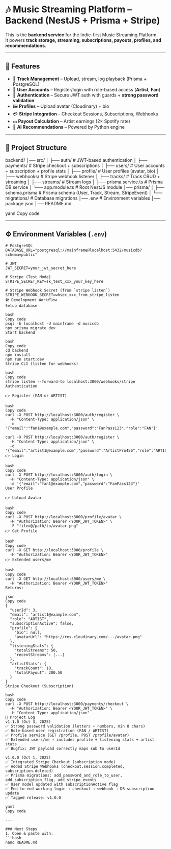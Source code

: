 # 🎶 Music Streaming Platform – Backend (NestJS + Prisma + Stripe)

This is the **backend service** for the Indie-first Music Streaming Platform.  
It powers **track storage, streaming, subscriptions, payouts, profiles, and recommendations**.

---

## 🚀 Features
- 🎵 **Track Management** – Upload, stream, log playback (Prisma + PostgreSQL)  
- 👤 **User Accounts** – Register/login with role-based access (**Artist**, **Fan**)  
- 🔐 **Authentication** – Secure JWT auth with guards + **strong password validation**  
- 🖼️ **Profiles** – Upload avatar (Cloudinary) + bio  
- 💳 **Stripe Integration** – Checkout Sessions, Subscriptions, Webhooks  
- 💵 **Payout Calculation** – Artist earnings (2× Spotify rate)  
- 🤖 **AI Recommendations** – Powered by Python engine  

---

## 📂 Project Structure
backend/
│── src/
│ ├── auth/ # JWT-based authentication
│ ├── payments/ # Stripe checkout + subscriptions
│ ├── users/ # User accounts + subscription + profile stats
│ ├── profile/ # User profiles (avatar, bio)
│ ├── webhooks/ # Stripe webhook listener
│ ├── tracks/ # Track CRUD + streaming
│ ├── streams/ # Stream logs
│ ├── prisma.service.ts # Prisma DB service
│ └── app.module.ts # Root NestJS module
│── prisma/
│ ├── schema.prisma # Prisma schema (User, Track, Stream, StripeEvent)
│ └── migrations/ # Database migrations
│── .env # Environment variables
│── package.json
│── README.md

yaml
Copy code

---

## ⚙️ Environment Variables (`.env`)
```env
# PostgreSQL
DATABASE_URL="postgresql://mainframe@localhost:5432/musicdb?schema=public"

# JWT
JWT_SECRET=your_jwt_secret_here

# Stripe (Test Mode)
STRIPE_SECRET_KEY=sk_test_xxx_your_key_here

# Stripe Webhook Secret (from `stripe listen`)
STRIPE_WEBHOOK_SECRET=whsec_xxx_from_stripe_listen
🛠️ Development Workflow
Setup database

bash
Copy code
psql -h localhost -U mainframe -d musicdb
npx prisma migrate dev
Start backend

bash
Copy code
cd backend
npm install
npm run start:dev
Stripe CLI (listen for webhooks)

bash
Copy code
stripe listen --forward-to localhost:3000/webhooks/stripe
Authentication

👉 Register (FAN or ARTIST)

bash
Copy code
curl -X POST http://localhost:3000/auth/register \
  -H "Content-Type: application/json" \
  -d '{"email":"fan1@example.com","password":"FanPass123","role":"FAN"}'

curl -X POST http://localhost:3000/auth/register \
  -H "Content-Type: application/json" \
  -d '{"email":"artist1@example.com","password":"ArtistPro456","role":"ARTIST"}'
👉 Login

bash
Copy code
curl -X POST http://localhost:3000/auth/login \
  -H "Content-Type: application/json" \
  -d '{"email":"fan1@example.com","password":"FanPass123"}'
User Profile

👉 Upload Avatar

bash
Copy code
curl -X POST http://localhost:3000/profile/avatar \
  -H "Authorization: Bearer <YOUR_JWT_TOKEN>" \
  -F "file=@/path/to/avatar.png"
👉 Get Profile

bash
Copy code
curl -X GET http://localhost:3000/profile \
  -H "Authorization: Bearer <YOUR_JWT_TOKEN>"
👉 Extended users/me

bash
Copy code
curl -X GET http://localhost:3000/users/me \
  -H "Authorization: Bearer <YOUR_JWT_TOKEN>"
Returns:

json
Copy code
{
  "userId": 3,
  "email": "artist1@example.com",
  "role": "ARTIST",
  "subscriptionActive": false,
  "profile": {
    "bio": null,
    "avatarUrl": "https://res.cloudinary.com/.../avatar.png"
  },
  "listeningStats": {
    "totalStreams": 50,
    "recentStreams": [...]
  },
  "artistStats": {
    "trackCount": 10,
    "totalPayout": 200.50
  }
}
Stripe Checkout (Subscription)

bash
Copy code
curl -X POST http://localhost:3000/payments/checkout \
  -H "Authorization: Bearer <YOUR_JWT_TOKEN>" \
  -H "Content-Type: application/json"
📜 Project Log
v1.1.0 (Oct 3, 2025)
✅ Strong password validation (letters + numbers, min 8 chars)
✅ Role-based user registration (FAN / ARTIST)
✅ Profile service (GET /profile, POST /profile/avatar)
✅ Extended users/me → includes profile + listening stats + artist stats
✅ Bugfix: JWT payload correctly maps sub to userId

v1.0.0 (Oct 1, 2025)
✅ Integrated Stripe Checkout (subscription mode)
✅ Added Stripe Webhooks (checkout.session.completed, subscription.deleted)
✅ Prisma migrations: add_password_and_role_to_user, add_subscription_flag, add_stripe_events
✅ User model updated with subscriptionActive flag
✅ End-to-end working login → checkout → webhook → DB subscription update
✅ Tagged release: v1.0.0

yaml
Copy code

---

### Next Steps
1. Open & paste with:
```bash
nano README.md
